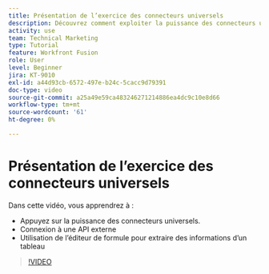```yaml
---
title: Présentation de l’exercice des connecteurs universels
description: Découvrez comment exploiter la puissance des connecteurs universels, vous connecter à une API externe et extraire des informations d’un tableau, le tout dans [!DNL Adobe Workfront Fusion].
activity: use
team: Technical Marketing
type: Tutorial
feature: Workfront Fusion
role: User
level: Beginner
jira: KT-9010
exl-id: a44d93cb-6572-497e-b24c-5cacc9d79391
doc-type: video
source-git-commit: a25a49e59ca483246271214886ea4dc9c10e8d66
workflow-type: tm+mt
source-wordcount: '61'
ht-degree: 0%

---
```


# Présentation de l’exercice des connecteurs universels

Dans cette vidéo, vous apprendrez à :

* Appuyez sur la puissance des connecteurs universels.
* Connexion à une API externe
* Utilisation de l’éditeur de formule pour extraire des informations d’un tableau

>[!VIDEO](https://video.tv.adobe.com/v/335269/?quality=12&learn=on)
